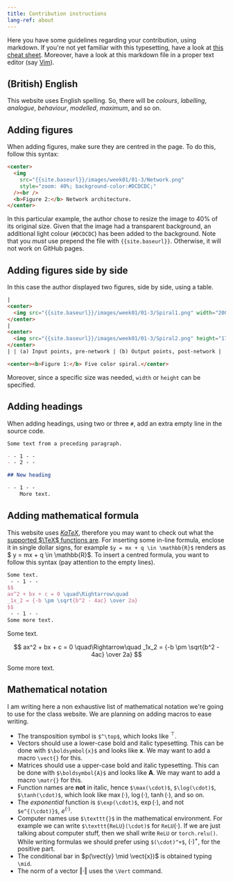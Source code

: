 ```yaml
---
title: Contribution instructions
lang-ref: about
---
```


Here you have some guidelines regarding your contribution, using markdown. If you're not yet familiar with this typesetting, have a look at [this cheat sheet](https://github.com/adam-p/markdown-here/wiki/Markdown-Cheatsheet). Moreover, have a look at this markdown file in a proper text editor (say [Vim](<https://en.wikipedia.org/wiki/Vim_(text_editor)>)).

## (British) English

This website uses English spelling. So, there will be _colours_, _labelling_, _analogue_, _behaviour_, _modelled_, _maximum_, and so on.

## Adding figures

When adding figures, make sure they are centred in the page. To do this, follow this syntax:

```html
<center>
  <img
    src="{​{site.baseurl}}/images/week01/01-3/Network.png"
    style="zoom: 40%; background-color:#DCDCDC;"
  /><br />
  <b>Figure 2:</b> Network architecture.
</center>
```

In this particular example, the author chose to resize the image to 40% of its original size. Given that the image had a transparent background, an additional light colour (`#DCDCDC`) has been added to the background.
Note that you _must_ use prepend the file with `{​{site.baseurl}}`. Otherwise, it will not work on GitHub pages.

## Adding figures side by side

In this case the author displayed two figures, side by side, using a table.

```html
|
<center>
  <img src="{​{site.baseurl}}/images/week01/01-3/Spiral1.png" width="200px" />
</center>
|
<center>
  <img src="{​{site.baseurl}}/images/week01/01-3/Spiral2.png" height="170px" />
</center>
| | (a) Input points, pre-network | (b) Output points, post-network |

<center><b>Figure 1:</b> Five color spiral.</center>
```

Moreover, since a specific size was needed, `width` or `height` can be specified.

## Adding headings

When adding headings, using two or three `#`, add an extra empty line in the source code.

```markdown
Some text from a preceding paragraph.

- - 1 - -
- - 2 - -

## New heading

- - 1 - -
    More text.
```

## Adding mathematical formula

This website uses [_KaTeX_](https://katex.org/), therefore you may want to check out what the [supported $\TeX$ functions are](https://katex.org/docs/supported.html). For inserting some in-line formula, enclose it in single dollar signs, for example `$y = mx + q \in \mathbb{R}$` renders as $ y = mx + q \in \mathbb{R}$. To insert a centred formula, you want to follow this syntax (pay attention to the empty lines).

```tex
Some text.
 - - 1 - -
$$
ax^2 + bx + c = 0 \quad\Rightarrow\quad
_1x_2 = {-b \pm \sqrt{b^2 - 4ac} \over 2a}
$$
 - - 1 - -
Some more text.
```

Some text.

$$
ax^2 + bx + c = 0 \quad\Rightarrow\quad
_1x_2 = {-b \pm \sqrt{b^2 - 4ac} \over 2a}
$$

Some more text.

## Mathematical notation

I am writing here a non exhaustive list of mathematical notation we're going to use for the class website. We are planning on adding macros to ease writing.

- The transposition symbol is `$^\top$`, which looks like $^\top$.
- Vectors should use a lower-case bold and italic typesetting. This can be done with `$\boldsymbol{x}$` and looks like $\boldsymbol{x}$. We may want to add a macro `\vect{}` for this.
- Matrices should use a upper-case bold and italic typesetting. This can be done with `$\boldsymbol{A}$` and looks like $\boldsymbol{A}$. We may want to add a macro `\matr{}` for this.
- Function names are **not** in italic, hence `$\max(\cdot)$`, `$\log(\cdot)$`, `$\tanh(\cdot)$`, which look like $\max(\cdot)$, $\log(\cdot)$, $\tanh(\cdot)$, and so on.
- The _exponential_ function is `$\exp(\cdot)$`, $\exp(\cdot)$, and not `$e^{(\cdot)}$`, $e^{(\cdot)}$.
- Computer names use `$\texttt{}$` in the mathematical environment. For example we can write `$\texttt{ReLU}(\cdot)$` for $\texttt{ReLU}(\cdot)$. If we are just talking about computer stuff, then we shall write `ReLU` or `torch.relu()`. While writing formulas we should prefer using `$(\cdot)^+$`, $(\cdot)^+$, for the positive part.
- The conditional bar in $p(\vect{y} \mid \vect{x})$ is obtained typing `\mid`.
- The norm of a vector $\Vert \cdot \Vert$ uses the `\Vert` command.
